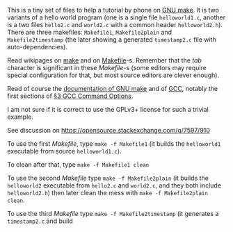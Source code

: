 This is a tiny set of files to help a tutorial by phone on [GNU
make](https://www.gnu.org/software/make/). It is two variants of a
hello world program (one is a single file `helloworld1.c`, another is
a two files `hello2.c` and `world2.c` with a common header
`helloworld2.h`). There are three makefiles: `Makefile1`,
`Makefile2plain` and `Makefile2timestamp` (the later showing a
generated `timestamp2.c` file with auto-dependencies).

Read wikipages on
[make](https://en.wikipedia.org/wiki/Make_(software)) and on
[Makefile](https://en.wikipedia.org/wiki/Makefile)-s. Remember that
the *tab* character is significant in these *Makefile*-s (some editors
may require special configuration for that, but most source editors
are clever enough).

Read of course the [documentation of GNU
make](https://www.gnu.org/software/make/manual/html_node/index.html)
and of [GCC](https://gcc.gnu.org/onlinedocs/gcc/), notably the first
sections of [§3 GCC Command
Options](https://gcc.gnu.org/onlinedocs/gcc/Invoking-GCC.html).

I am not sure if it is correct to use the GPLv3+ license for such a
trivial example.

See discussion on https://opensource.stackexchange.com/q/7597/910

To use the first *Makefile*, type `make -f Makefile1` (it builds the `helloworld1` executable from source `helloworld1.c`).

To clean after that, type `make -f Makefile1 clean`

To use the second *Makefile* type `make -f Makefile2plain` (it builds
the `helloworld2` executable from `hello2.c` and `world2.c`, and they
both include `helloworld2.h`) then later clean the mess with `make -f
Makefile2plain clean`.

To use the third *Makefile* type `make -f Makefile2timestamp` (it generates a `timestamp2.c` and build 